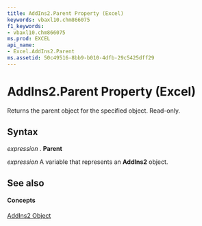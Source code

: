 ```yaml
---
title: AddIns2.Parent Property (Excel)
keywords: vbaxl10.chm866075
f1_keywords:
- vbaxl10.chm866075
ms.prod: EXCEL
api_name:
- Excel.AddIns2.Parent
ms.assetid: 50c49516-8bb9-b010-4dfb-29c5425dff29
---
```



# AddIns2.Parent Property (Excel)

Returns the parent object for the specified object. Read-only.


## Syntax

 _expression_ . **Parent**

 _expression_ A variable that represents an **AddIns2** object.


## See also


#### Concepts


[AddIns2 Object](addins2-object-excel.md)

